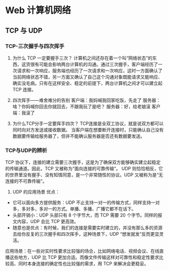 # Web 计算机网络


## TCP 与 UDP


### TCP-三次握手与四次挥手

1. 为什么 TCP 一定要握手三次？
计算机之间还存在着一个叫“网络状态”的东西，这货很有可能会影响两台计算机的沟通。通过三次握手，客户端经历了一次请求和一次响应，服务端也经历了一次请求和一次响应，这时一方面确认了当前网络状态不错，另一方面又确认了自己这个沟通对象既能请求又能响应、确实没毛病。只有在这样安全、稳定的前提下，两台计算机之间才可以建立起 TCP 连接。

2. 四次挥手——难舍难分的告别
客户端：我妈喊我回家吃饭，先走了
服务器：啥？你妈喊你回去你就回去，不跟我玩了是吧？
服务器：好，给老娘滚
客户端：我滚了

3. 为什么TCP分手一定要挥手四次？
TCP连接是全双工协议，就是说双方都可以同时向对方发送或接收数据。
当客户端在想要断开连接时，只能确认自己没有数据要传输给服务器了，但并不能确认服务器是否还有数据要发送。


### TCP与UDP的辨析

TCP 协议下，连接的建立需要三次握手，这是为了确保双方能够确实建立起稳定的传输通道。因此，TCP 又被称为“面向连接的可靠传输”。
UDP 则恰恰相反，它的世界里没有握手、没有知情同意，是一个非常随性的协议。UDP 又被称为是“无连接的不可靠传输”。

1. UDP 的应用场景
优点：
- 它可以面向多方提供服务：UDP 不止支持一对一的传输方式，同样支持一对多，多对多，多对一的方式。单播、多播、广播它都不在话下。
- 头部开销小：UDP 头部只有 8 个字节大，而 TCP 需要 20 个字节。同样的报文内容，UDP 会比 TCP 更高效。
- 随意也是优点：有时候，我们的连接是需要实时建立的，并没有那么多的资源去给你反复的三次握手和四次挥手，这种场景下，UDP “想发就发”反而更显灵活。

应用场景：在一些对实时性要求比较强的场合，比如网络电话、视频会议、在线直播这些地方，UDP 比 TCP 更加合适。而像文件传输这样对可靠性和稳定性要求比较高、同时本身连接的确定性也比较强的需求，用 TCP 来解决会更稳妥。